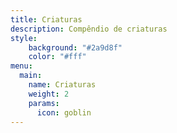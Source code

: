 ```yaml
---
title: Criaturas
description: Compêndio de criaturas
style:
    background: "#2a9d8f"
    color: "#fff"
menu:
  main:
    name: Criaturas
    weight: 2
    params:
      icon: goblin
---
```

